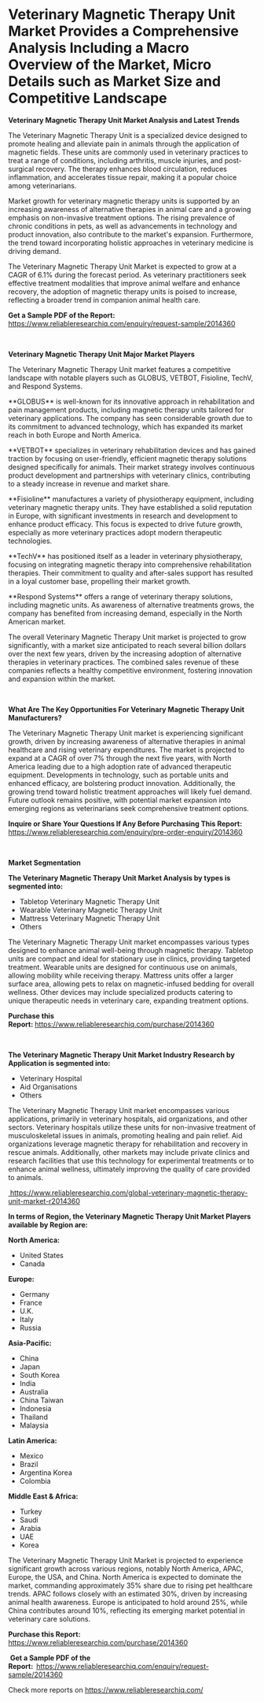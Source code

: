 <p><h1>Veterinary Magnetic Therapy Unit Market Provides a Comprehensive Analysis Including a Macro Overview of the Market, Micro Details such as Market Size and Competitive Landscape</h1></p><p><strong>Veterinary Magnetic Therapy Unit Market Analysis and Latest Trends</strong></p>
<p><p>The Veterinary Magnetic Therapy Unit is a specialized device designed to promote healing and alleviate pain in animals through the application of magnetic fields. These units are commonly used in veterinary practices to treat a range of conditions, including arthritis, muscle injuries, and post-surgical recovery. The therapy enhances blood circulation, reduces inflammation, and accelerates tissue repair, making it a popular choice among veterinarians.</p><p>Market growth for veterinary magnetic therapy units is supported by an increasing awareness of alternative therapies in animal care and a growing emphasis on non-invasive treatment options. The rising prevalence of chronic conditions in pets, as well as advancements in technology and product innovation, also contribute to the market's expansion. Furthermore, the trend toward incorporating holistic approaches in veterinary medicine is driving demand.</p><p>The Veterinary Magnetic Therapy Unit Market is expected to grow at a CAGR of 6.1% during the forecast period. As veterinary practitioners seek effective treatment modalities that improve animal welfare and enhance recovery, the adoption of magnetic therapy units is poised to increase, reflecting a broader trend in companion animal health care.</p></p>
<p><strong>Get a Sample PDF of the Report:&nbsp;</strong> <a href="https://www.reliableresearchiq.com/enquiry/request-sample/2014360?utm_campaign=3298&utm_medium=2&utm_source=Github&utm_content=ia&utm_term=29032025&utm_id=veterinary-magnetic-therapy-unit">https://www.reliableresearchiq.com/enquiry/request-sample/2014360</a></p>
<p>&nbsp;</p>
<p><strong>Veterinary Magnetic Therapy Unit Major Market Players</strong></p>
<p><p>The Veterinary Magnetic Therapy Unit market features a competitive landscape with notable players such as GLOBUS, VETBOT, Fisioline, TechV, and Respond Systems. </p><p>**GLOBUS** is well-known for its innovative approach in rehabilitation and pain management products, including magnetic therapy units tailored for veterinary applications. The company has seen considerable growth due to its commitment to advanced technology, which has expanded its market reach in both Europe and North America.</p><p>**VETBOT** specializes in veterinary rehabilitation devices and has gained traction by focusing on user-friendly, efficient magnetic therapy solutions designed specifically for animals. Their market strategy involves continuous product development and partnerships with veterinary clinics, contributing to a steady increase in revenue and market share.</p><p>**Fisioline** manufactures a variety of physiotherapy equipment, including veterinary magnetic therapy units. They have established a solid reputation in Europe, with significant investments in research and development to enhance product efficacy. This focus is expected to drive future growth, especially as more veterinary practices adopt modern therapeutic technologies.</p><p>**TechV** has positioned itself as a leader in veterinary physiotherapy, focusing on integrating magnetic therapy into comprehensive rehabilitation therapies. Their commitment to quality and after-sales support has resulted in a loyal customer base, propelling their market growth.</p><p>**Respond Systems** offers a range of veterinary therapy solutions, including magnetic units. As awareness of alternative treatments grows, the company has benefited from increasing demand, especially in the North American market.</p><p>The overall Veterinary Magnetic Therapy Unit market is projected to grow significantly, with a market size anticipated to reach several billion dollars over the next few years, driven by the increasing adoption of alternative therapies in veterinary practices. The combined sales revenue of these companies reflects a healthy competitive environment, fostering innovation and expansion within the market.</p></p>
<p>&nbsp;</p>
<p><strong>What Are The Key Opportunities For Veterinary Magnetic Therapy Unit Manufacturers?</strong></p>
<p><p>The Veterinary Magnetic Therapy Unit market is experiencing significant growth, driven by increasing awareness of alternative therapies in animal healthcare and rising veterinary expenditures. The market is projected to expand at a CAGR of over 7% through the next five years, with North America leading due to a high adoption rate of advanced therapeutic equipment. Developments in technology, such as portable units and enhanced efficacy, are bolstering product innovation. Additionally, the growing trend toward holistic treatment approaches will likely fuel demand. Future outlook remains positive, with potential market expansion into emerging regions as veterinarians seek comprehensive treatment options.</p></p>
<p><strong>Inquire or Share Your Questions If Any Before Purchasing This Report:</strong> <a href="https://www.reliableresearchiq.com/enquiry/pre-order-enquiry/2014360?utm_campaign=3298&utm_medium=2&utm_source=Github&utm_content=ia&utm_term=29032025&utm_id=veterinary-magnetic-therapy-unit">https://www.reliableresearchiq.com/enquiry/pre-order-enquiry/2014360</a></p>
<p>&nbsp;</p>
<p><strong>Market Segmentation</strong></p>
<p><strong>The Veterinary Magnetic Therapy Unit Market Analysis by types is segmented into:</strong></p>
<p><ul><li>Tabletop Veterinary Magnetic Therapy Unit</li><li>Wearable Veterinary Magnetic Therapy Unit</li><li>Mattress Veterinary Magnetic Therapy Unit</li><li>Others</li></ul></p>
<p><p>The Veterinary Magnetic Therapy Unit market encompasses various types designed to enhance animal well-being through magnetic therapy. Tabletop units are compact and ideal for stationary use in clinics, providing targeted treatment. Wearable units are designed for continuous use on animals, allowing mobility while receiving therapy. Mattress units offer a larger surface area, allowing pets to relax on magnetic-infused bedding for overall wellness. Other devices may include specialized products catering to unique therapeutic needs in veterinary care, expanding treatment options.</p></p>
<p><strong>Purchase this Report:&nbsp;</strong><a href="https://www.reliableresearchiq.com/purchase/2014360?utm_campaign=3298&utm_medium=2&utm_source=Github&utm_content=ia&utm_term=29032025&utm_id=veterinary-magnetic-therapy-unit">https://www.reliableresearchiq.com/purchase/2014360</a></p>
<p>&nbsp;</p>
<p><strong>The Veterinary Magnetic Therapy Unit Market Industry Research by Application is segmented into:</strong></p>
<p><ul><li>Veterinary Hospital</li><li>Aid Organisations</li><li>Others</li></ul></p>
<p><p>The Veterinary Magnetic Therapy Unit market encompasses various applications, primarily in veterinary hospitals, aid organizations, and other sectors. Veterinary hospitals utilize these units for non-invasive treatment of musculoskeletal issues in animals, promoting healing and pain relief. Aid organizations leverage magnetic therapy for rehabilitation and recovery in rescue animals. Additionally, other markets may include private clinics and research facilities that use this technology for experimental treatments or to enhance animal wellness, ultimately improving the quality of care provided to animals.</p></p>
<p><a href="https://www.reliableresearchiq.com/global-veterinary-magnetic-therapy-unit-market-r2014360?utm_campaign=3298&utm_medium=2&utm_source=Github&utm_content=ia&utm_term=29032025&utm_id=veterinary-magnetic-therapy-unit">&nbsp;https://www.reliableresearchiq.com/global-veterinary-magnetic-therapy-unit-market-r2014360</a></p>
<p><strong>In terms of Region, the Veterinary Magnetic Therapy Unit Market Players available by Region are:</strong></p>
<p>
    <p> <strong> North America: </strong>
        <ul>
            <li>United States</li>
            <li>Canada</li>
        </ul>
        </p> 
    <p> <strong> Europe: </strong>
        <ul>
            <li>Germany</li>
            <li>France</li>
            <li>U.K.</li>
            <li>Italy</li>
            <li>Russia</li>
        </ul>
        </p> 
    <p> <strong> Asia-Pacific: </strong>
        <ul>
            <li>China</li>
            <li>Japan</li>
            <li>South Korea</li>
            <li>India</li>
            <li>Australia</li>
            <li>China Taiwan</li>
            <li>Indonesia</li>
            <li>Thailand</li>
            <li>Malaysia</li>
        </ul>
        </p> 
    <p> <strong> Latin America: </strong>
        <ul>
            <li>Mexico</li>
            <li>Brazil</li>
            <li>Argentina Korea</li>
            <li>Colombia</li>
        </ul>
        </p> 
    <p> <strong> Middle East & Africa: </strong>
        <ul>
            <li>Turkey</li>
            <li>Saudi</li>
            <li>Arabia</li>
            <li>UAE</li>
            <li>Korea</li>
        </ul>
    </p>
    </p>
<p><p>The Veterinary Magnetic Therapy Unit Market is projected to experience significant growth across various regions, notably North America, APAC, Europe, the USA, and China. North America is expected to dominate the market, commanding approximately 35% share due to rising pet healthcare trends. APAC follows closely with an estimated 30%, driven by increasing animal health awareness. Europe is anticipated to hold around 25%, while China contributes around 10%, reflecting its emerging market potential in veterinary care solutions.</p></p>
<p><strong>Purchase this Report: </strong><a href="https://www.reliableresearchiq.com/purchase/2014360?utm_campaign=3298&utm_medium=2&utm_source=Github&utm_content=ia&utm_term=29032025&utm_id=veterinary-magnetic-therapy-unit">https://www.reliableresearchiq.com/purchase/2014360</a></p>
<p>&nbsp;<strong>Get a Sample PDF of the Report:&nbsp;&nbsp;</strong><a href="https://www.reliableresearchiq.com/enquiry/request-sample/2014360?utm_campaign=3298&utm_medium=2&utm_source=Github&utm_content=ia&utm_term=29032025&utm_id=veterinary-magnetic-therapy-unit">https://www.reliableresearchiq.com/enquiry/request-sample/2014360</a></p>
<p><strong></strong></p>
<p>Check more reports on <a href="https://www.reliableresearchiq.com/?utm_campaign=3298&utm_medium=2&utm_source=Github&utm_content=ia&utm_term=29032025&utm_id=veterinary-magnetic-therapy-unit">https://www.reliableresearchiq.com/</a></p>